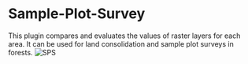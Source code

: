 # Sample-Plot-Survey
This plugin compares and evaluates the values ​​of raster layers for each area. It can be used for land consolidation and sample plot surveys in forests.
![SPS](https://github.com/user-attachments/assets/6f8931d8-e427-45ed-90e8-47f19173bb0f)
